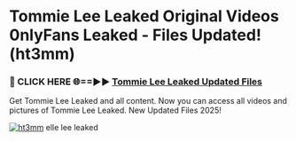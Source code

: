 # Tommie Lee Leaked Original Videos 0nlyFans Leaked - Files Updated! (ht3mm)

<h3>🔴 CLICK HERE 🌐==►► <a href="https://tinyurl.com/x26r9saj" rel="nofollow">Tommie Lee Leaked Updated Files</a></h3>

Get Tommie Lee Leaked and all content. Now you can access all videos and pictures of Tommie Lee Leaked. New Updated Files 2025!

[![ht3mm](https://i.imgur.com/LkgZPqh.gif)](https://tinyurl.com/x26r9saj)
elle lee leaked